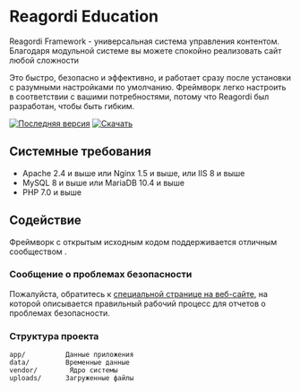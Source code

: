 # Reagordi Education
Reagordi Framework - универсальная система управления контентом. Благодаря модульной системе вы можете спокойно реализовать сайт любой сложности

Это быстро, безопасно и эффективно, и работает сразу после установки с разумными настройками по умолчанию. Фреймворк легко настроить в соответствии с вашими потребностями, потому что Reagordi был разработан, чтобы быть гибким.

[![Последняя версия](https://img.shields.io/badge/version-1.0.0-blueviolet)](https://reagordi.com/downloands.html)
[![Скачать](https://img.shields.io/badge/downloads-12%20Mb-success)](https://reagordi.com/downloands.html)

## Системные требования
* Apache 2.4 и выше или Nginx 1.5 и выше, или IIS 8 и выше
* MySQL 8 и выше или MariaDB 10.4 и выше
* PHP 7.0 и выше


## Содействие
Фреймворк с открытым исходным кодом поддерживается отличным сообществом .

### Сообщение о проблемах безопасности
Пожалуйста, обратитесь к [специальной странице на веб-сайте](https://support.reagordi.com/), на которой описывается правильный рабочий процесс для отчетов о проблемах безопасности.

### Структура проекта
```
app/          Данные приложения
data/         Временные данные
vendor/        Ядро системы
uploads/      Загруженные файлы
```
